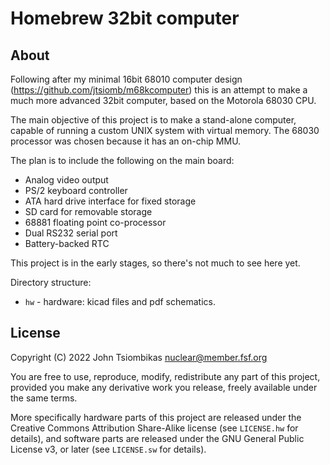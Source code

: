 Homebrew 32bit computer
=======================

About
-----
Following after my minimal 16bit 68010 computer design
(https://github.com/jtsiomb/m68kcomputer) this is an attempt to make a much
more advanced 32bit computer, based on the Motorola 68030 CPU.

The main objective of this project is to make a stand-alone computer, capable of
running a custom UNIX system with virtual memory. The 68030 processor was chosen
because it has an on-chip MMU.

The plan is to include the following on the main board:
 - Analog video output
 - PS/2 keyboard controller
 - ATA hard drive interface for fixed storage
 - SD card for removable storage
 - 68881 floating point co-processor
 - Dual RS232 serial port
 - Battery-backed RTC

This project is in the early stages, so there's not much to see here yet.

Directory structure:
 - `hw` - hardware: kicad files and pdf schematics.

License
-------
Copyright (C) 2022 John Tsiombikas <nuclear@member.fsf.org>

You are free to use, reproduce, modify, redistribute any part of this project,
provided you make any derivative work you release, freely available under the
same terms.

More specifically hardware parts of this project are released under the
Creative Commons Attribution Share-Alike license (see `LICENSE.hw` for details),
and software parts are released under the GNU General Public License v3, or
later (see `LICENSE.sw` for details).
